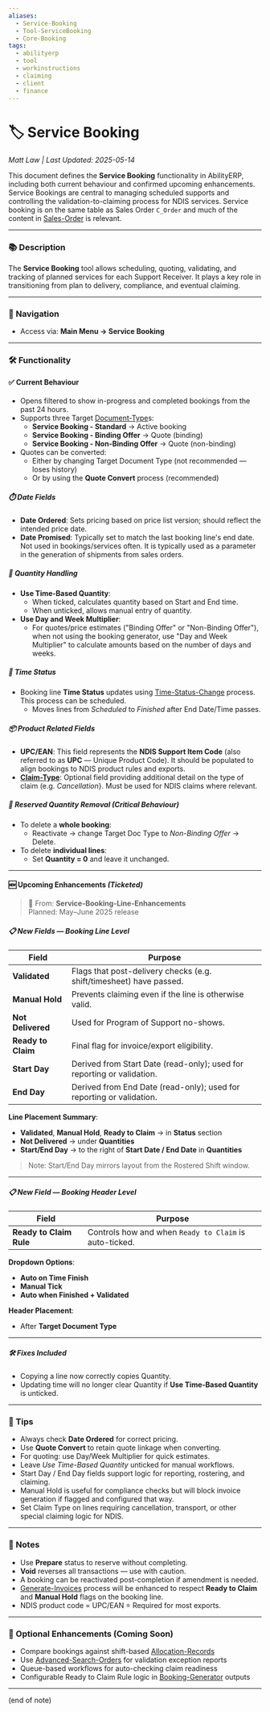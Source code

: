 ```yaml
---
aliases:
  - Service-Booking
  - Tool-ServiceBooking
  - Core-Booking
tags:
  - abilityerp
  - tool
  - workinstructions
  - claiming
  - client
  - finance
---
```


# 🏷️ Service Booking

*Matt Law | Last Updated: 2025-05-14*

This document defines the **Service Booking** functionality in AbilityERP, including both current behaviour and confirmed upcoming enhancements. Service Bookings are central to managing scheduled supports and controlling the validation-to-claiming process for NDIS services. Service booking is on the same table as Sales Order `C_Order` and much of the content in [Sales-Order](Sales-Order.md) is relevant.

---

### 📚 Description

The **Service Booking** tool allows scheduling, quoting, validating, and tracking of planned services for each Support Receiver. It plays a key role in transitioning from plan to delivery, compliance, and eventual claiming.

---

### 🧭 Navigation

- Access via: **Main Menu → Service Booking**

---

### 🛠️ Functionality

#### ✅ Current Behaviour

- Opens filtered to show in-progress and completed bookings from the past 24 hours.
- Supports three Target [Document-Type](Document-Type.md)s:
  - **Service Booking - Standard** → Active booking
  - **Service Booking - Binding Offer** → Quote (binding)
  - **Service Booking - Non-Binding Offer** → Quote (non-binding)
- Quotes can be converted:
  - Either by changing Target Document Type (not recommended — loses history)
  - Or by using the **Quote Convert** process (recommended)

##### ⏱️ Date Fields

- **Date Ordered**: Sets pricing based on price list version; should reflect the intended price date.
- **Date Promised**: Typically set to match the last booking line's end date. Not used in bookings/services often. It is typically used as a parameter in the generation of shipments from sales orders. 

##### 🧮 Quantity Handling

- **Use Time-Based Quantity**:
  - When ticked, calculates quantity based on Start and End time.
  - When unticked, allows manual entry of quantity.
- **Use Day and Week Multiplier**:
  - For quotes/price estimates ("Binding Offer" or "Non-Binding Offer"), when not using the booking generator, use "Day and Week Multiplier" to calculate amounts based on the number of days and weeks.

##### 🔁 Time Status

- Booking line **Time Status** updates using [Time-Status-Change](Time-Status-Change.md) process. This process can be scheduled. 
  - Moves lines from *Scheduled* to *Finished* after End Date/Time passes.

##### 📦 Product Related Fields

- **UPC/EAN**: This field represents the **NDIS Support Item Code** (also referred to as **UPC** — Unique Product Code). It should be populated to align bookings to NDIS product rules and exports.
- **[Claim-Type](Claim-Type.md)**: Optional field providing additional detail on the type of claim (e.g. *Cancellation*}. Must be used for NDIS claims where relevant. 

##### 🧹 Reserved Quantity Removal (Critical Behaviour)

- To delete a **whole booking**:
  - Reactivate → change Target Doc Type to *Non-Binding Offer* → Delete.
- To delete **individual lines**:
  - Set **Quantity = 0** and leave it unchanged.

---

#### 🆕 Upcoming Enhancements *(Ticketed)*

> 📌 From: **Service-Booking-Line-Enhancements**  
> Planned: May–June 2025 release

##### 📋 New Fields — Booking Line Level

| Field | Purpose |
|-------|---------|
| **Validated** | Flags that post-delivery checks (e.g. shift/timesheet) have passed. |
| **Manual Hold** | Prevents claiming even if the line is otherwise valid. |
| **Not Delivered** | Used for Program of Support no-shows. |
| **Ready to Claim** | Final flag for invoice/export eligibility. |
| **Start Day** | Derived from Start Date (read-only); used for reporting or validation. |
| **End Day** | Derived from End Date (read-only); used for reporting or validation. |

**Line Placement Summary**:
- **Validated**, **Manual Hold**, **Ready to Claim** → in **Status** section
- **Not Delivered** → under **Quantities**
- **Start/End Day** → to the right of **Start Date / End Date** in **Quantities**

> Note: Start/End Day mirrors layout from the Rostered Shift window.

---

##### 📋 New Field — Booking Header Level

| Field | Purpose |
|-------|---------|
| **Ready to Claim Rule** | Controls how and when `Ready to Claim` is auto-ticked. |

**Dropdown Options**:
- **Auto on Time Finish**
- **Manual Tick**
- **Auto when Finished + Validated**

**Header Placement**:
- After **Target Document Type**

---

##### 🛠️ Fixes Included

- Copying a line now correctly copies Quantity.
- Updating time will no longer clear Quantity if **Use Time-Based Quantity** is unticked.

---

### 🎯 Tips

- Always check **Date Ordered** for correct pricing.
- Use **Quote Convert** to retain quote linkage when converting.
- For quoting: use Day/Week Multiplier for quick estimates.
- Leave *Use Time-Based Quantity* unticked for manual workflows.
- Start Day / End Day fields support logic for reporting, rostering, and claiming.
- Manual Hold is useful for compliance checks but will block invoice generation if flagged and configured that way.
- Set Claim Type on lines requiring cancellation, transport, or other special claiming logic for NDIS.

---

### 📝 Notes

- Use **Prepare** status to reserve without completing.
- **Void** reverses all transactions — use with caution.
- A booking can be reactivated post-completion if amendment is needed.
- [Generate-Invoices](Generate-Invoices.md) process will be enhanced to respect **Ready to Claim** and **Manual Hold** flags on the booking line.
- NDIS product code = UPC/EAN = Required for most exports.

---

### 🚀 Optional Enhancements (Coming Soon)

- Compare bookings against shift-based [Allocation-Records](Allocation-Records.md)
- Use [Advanced-Search-Orders](Advanced-Search-Orders.md) for validation exception reports
- Queue-based workflows for auto-checking claim readiness
- Configurable Ready to Claim Rule logic in [Booking-Generator](Booking-Generator.md) outputs

---
(end of note)
